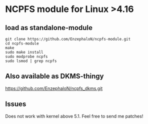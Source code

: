 # NCPFS module for Linux >4.16 #
## load as standalone-module ##

    git clone https://github.com/EnzephaloN/ncpfs-module.git
    cd ncpfs-module
    make
    sudo make install
    sudo modprobe ncpfs
    sudo lsmod | grep ncpfs
    
## Also available as DKMS-thingy ##

https://github.com/EnzephaloN/ncpfs_dkms.git

## Issues

Does not work with kernel above 5.1. Feel free to send me patches!
